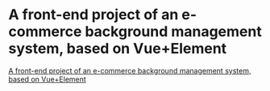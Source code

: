 # A front-end project of an e-commerce background management system, based on Vue+Element
[A front-end project of an e-commerce background management system, based on Vue+Element](https://aiwithcloud.com/2022/09/19/a_front_end_project_of_an_e_commerce_background_management_system_based_on_vueelement/)